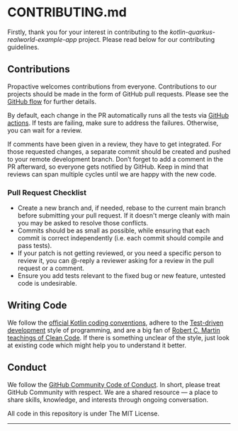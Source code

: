 # CONTRIBUTING.md

Firstly, thank you for your interest in contributing to the *kotlin-quarkus-realworld-example-app* project.
Please read below for our contributing guidelines.

## Contributions

Propactive welcomes contributions from everyone. Contributions to our projects should be made in the form of GitHub
pull requests. Please see the [GitHub flow][GHF] for further details.

By default, each change in the PR automatically runs all the tests via [GitHub actions][GHA]. If tests are failing,
make sure to address the failures. Otherwise, you can wait for a review.

If comments have been given in a review, they have to get integrated. For those requested changes, a separate commit
should be created and pushed to your remote development branch. Don’t forget to add a comment in the PR afterward, so
everyone gets notified by GitHub. Keep in mind that reviews can span multiple cycles until we are happy with the new code.

### Pull Request Checklist

- Create a new branch and, if needed, rebase to the current main
  branch before submitting your pull request. If it doesn't merge cleanly with
  main you may be asked to resolve those conflicts.
- Commits should be as small as possible, while ensuring that each commit is
  correct independently (i.e. each commit should compile and pass tests).
- If your patch is not getting reviewed, or you need a specific person to review it,
  you can @-reply a reviewer asking for a review in the pull request or a comment.
- Ensure you add tests relevant to the fixed bug or new feature, untested code is undesirable.

## Writing Code

We follow the [official Kotlin coding conventions][KCC], adhere to the [Test-driven development][TDD] style of programming,
and are a big fan of [Robert C. Martin teachings of Clean Code][CC]. If there is something unclear of the style, just
look at existing code which might help you to understand it better.

## Conduct

We follow the [GitHub Community Code of Conduct][GHCCC]. In short, please treat GitHub Community with respect. We are
a shared resource — a place to share skills, knowledge, and interests through ongoing conversation.

All code in this repository is under The MIT License.

___

[GHF]: https://docs.github.com/en/get-started/quickstart/github-flow
[GHA]: https://github.com/u-ways/kotlin-quarkus-realworld-example-app/actions
[KCC]: https://kotlinlang.org/docs/coding-conventions.html
[TDD]: https://www.agilealliance.org/glossary/tdd
[CC]: https://gist.github.com/wojteklu/73c6914cc446146b8b533c0988cf8d29
[GHCCC]: https://docs.github.com/en/site-policy/github-terms/github-community-code-of-conduct